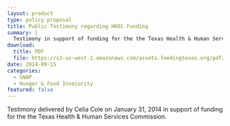 ```yaml
---
layout: product
type: policy proposal
title: Public Testimony regarding HHSC Funding
summary: |
  Testimony in support of funding for the the Texas Health & Human Services Commission.
download:
  title: PDF
  file: https://s3-us-west-2.amazonaws.com/assets.feedingtexas.org/pdf/TFBN_testimony_HHSC-Senate-Finance.pdf
date: 2014-09-15
categories:
  - SNAP
  - Hunger & Food Insecurity
featured: false
---
```


Testimony delivered by Celia Cole on January 31, 2014 in support of funding for the the Texas Health & Human Services Commission.
